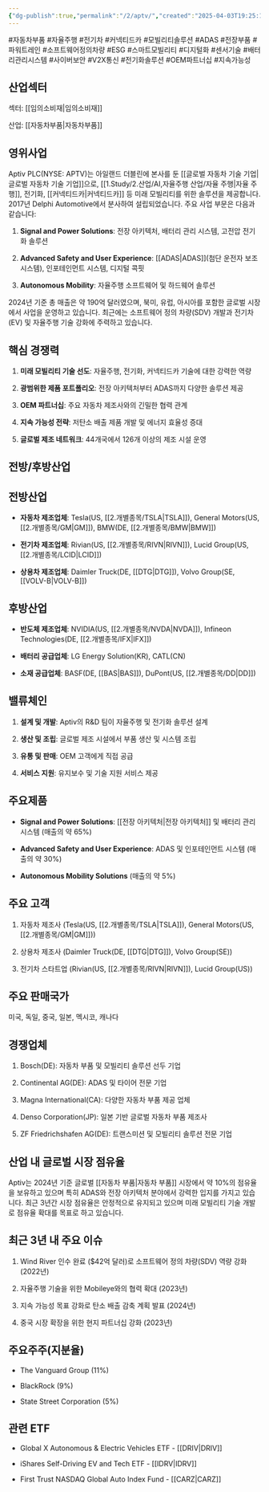 ```yaml
---
{"dg-publish":true,"permalink":"/2/aptv/","created":"2025-04-03T19:25:16.014+09:00","updated":"2025-08-12T16:32:58.853+09:00"}
---
```


#자동차부품 #자율주행 #전기차 #커넥티드카 #모빌리티솔루션 #ADAS #전장부품 #파워트레인 #소프트웨어정의차량 #ESG #스마트모빌리티 #디지털화 #센서기술 #배터리관리시스템 #사이버보안 #V2X통신 #전기화솔루션 #OEM파트너십 #지속가능성

## 산업섹터

섹터: [[임의소비재\|임의소비재]]

산업: [[자동차부품\|자동차부품]]

## 영위사업

Aptiv PLC(NYSE: APTV)는 아일랜드 더블린에 본사를 둔 [[글로벌 자동차 기술 기업\|글로벌 자동차 기술 기업]]으로, [[1.Study/2.산업/AI,자율주행 산업/자율 주행\|자율 주행]], 전기화, [[커넥티드카\|커넥티드카]] 등 미래 모빌리티를 위한 솔루션을 제공합니다. 2017년 Delphi Automotive에서 분사하여 설립되었습니다. 주요 사업 부문은 다음과 같습니다:

1. **Signal and Power Solutions**: 전장 아키텍처, 배터리 관리 시스템, 고전압 전기화 솔루션
    
2. **Advanced Safety and User Experience**: [[ADAS\|ADAS]](첨단 운전자 보조 시스템), 인포테인먼트 시스템, 디지털 콕핏
    
3. **Autonomous Mobility**: 자율주행 소프트웨어 및 하드웨어 솔루션
    

2024년 기준 총 매출은 약 190억 달러였으며, 북미, 유럽, 아시아를 포함한 글로벌 시장에서 사업을 운영하고 있습니다. 최근에는 소프트웨어 정의 차량(SDV) 개발과 전기차(EV) 및 자율주행 기술 강화에 주력하고 있습니다.

## 핵심 경쟁력

1. **미래 모빌리티 기술 선도**: 자율주행, 전기화, 커넥티드카 기술에 대한 강력한 역량
    
2. **광범위한 제품 포트폴리오**: 전장 아키텍처부터 ADAS까지 다양한 솔루션 제공
    
3. **OEM 파트너십**: 주요 자동차 제조사와의 긴밀한 협력 관계
    
4. **지속 가능성 전략**: 저탄소 배출 제품 개발 및 에너지 효율성 증대
    
5. **글로벌 제조 네트워크**: 44개국에서 126개 이상의 제조 시설 운영
    

## 전방/후방산업

## 전방산업

- **자동차 제조업체**: Tesla(US, [[2.개별종목/TSLA\|TSLA]]), General Motors(US, [[2.개별종목/GM\|GM]]), BMW(DE, [[2.개별종목/BMW\|BMW]])
    
- **전기차 제조업체**: Rivian(US, [[2.개별종목/RIVN\|RIVN]]), Lucid Group(US, [[2.개별종목/LCID\|LCID]])
    
- **상용차 제조업체**: Daimler Truck(DE, [[DTG\|DTG]]), Volvo Group(SE, [[VOLV-B\|VOLV-B]])
    

## 후방산업

- **반도체 제조업체**: NVIDIA(US, [[2.개별종목/NVDA\|NVDA]]), Infineon Technologies(DE, [[2.개별종목/IFX\|IFX]])
    
- **배터리 공급업체**: LG Energy Solution(KR), CATL(CN)
    
- **소재 공급업체**: BASF(DE, [[BAS\|BAS]]), DuPont(US, [[2.개별종목/DD\|DD]])
    

## 밸류체인

1. **설계 및 개발**: Aptiv의 R&D 팀이 자율주행 및 전기화 솔루션 설계
    
2. **생산 및 조립**: 글로벌 제조 시설에서 부품 생산 및 시스템 조립
    
3. **유통 및 판매**: OEM 고객에게 직접 공급
    
4. **서비스 지원**: 유지보수 및 기술 지원 서비스 제공
    

## 주요제품

- **Signal and Power Solutions**: [[전장 아키텍처\|전장 아키텍처]] 및 배터리 관리 시스템 (매출의 약 65%)
    
- **Advanced Safety and User Experience**: ADAS 및 인포테인먼트 시스템 (매출의 약 30%)
    
- **Autonomous Mobility Solutions** (매출의 약 5%)
    

## 주요 고객

1. 자동차 제조사 (Tesla(US, [[2.개별종목/TSLA\|TSLA]]), General Motors(US, [[2.개별종목/GM\|GM]]))
    
2. 상용차 제조사 (Daimler Truck(DE, [[DTG\|DTG]]), Volvo Group(SE))
    
3. 전기차 스타트업 (Rivian(US, [[2.개별종목/RIVN\|RIVN]]), Lucid Group(US))
    

## 주요 판매국가

미국, 독일, 중국, 일본, 멕시코, 캐나다

## 경쟁업체

1. Bosch(DE): 자동차 부품 및 모빌리티 솔루션 선두 기업
    
2. Continental AG(DE): ADAS 및 타이어 전문 기업
    
3. Magna International(CA): 다양한 자동차 부품 제공 업체
    
4. Denso Corporation(JP): 일본 기반 글로벌 자동차 부품 제조사
    
5. ZF Friedrichshafen AG(DE): 트랜스미션 및 모빌리티 솔루션 전문 기업
    

## 산업 내 글로벌 시장 점유율

Aptiv는 2024년 기준 글로벌 [[자동차 부품\|자동차 부품]] 시장에서 약 10%의 점유율을 보유하고 있으며 특히 ADAS와 전장 아키텍처 분야에서 강력한 입지를 가지고 있습니다. 최근 3년간 시장 점유율은 안정적으로 유지되고 있으며 미래 모빌리티 기술 개발로 점유율 확대를 목표로 하고 있습니다.

## 최근 3년 내 주요 이슈

1. Wind River 인수 완료 ($42억 달러)로 소프트웨어 정의 차량(SDV) 역량 강화 (2022년)
    
2. 자율주행 기술을 위한 Mobileye와의 협력 확대 (2023년)
    
3. 지속 가능성 목표 강화로 탄소 배출 감축 계획 발표 (2024년)
    
4. 중국 시장 확장을 위한 현지 파트너십 강화 (2023년)
    

## 주요주주(지분율)

- The Vanguard Group (11%)
    
- BlackRock (9%)
    
- State Street Corporation (5%)
    

## 관련 ETF

- Global X Autonomous & Electric Vehicles ETF - [[DRIV\|DRIV]]
    
- iShares Self-Driving EV and Tech ETF - [[IDRV\|IDRV]]
    
- First Trust NASDAQ Global Auto Index Fund - [[CARZ\|CARZ]]